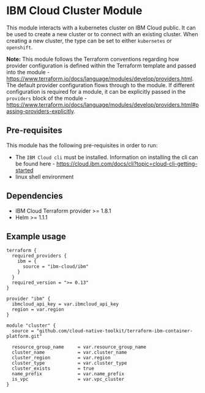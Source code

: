# IBM Cloud Cluster Module

This module interacts with a kubernetes cluster on IBM Cloud public. It can be used to create a new
cluster or to connect with an existing cluster. When creating a new cluster, the type can be set to
either `kubernetes` or `openshift`.

**Note:** This module follows the Terraform conventions regarding how provider configuration is defined within the Terraform template and passed into the module - https://www.terraform.io/docs/language/modules/develop/providers.html. The default provider configuration flows through to the module. If different configuration is required for a module, it can be explicitly passed in the `providers` block of the module - https://www.terraform.io/docs/language/modules/develop/providers.html#passing-providers-explicitly.

## Pre-requisites

This module has the following pre-requisites in order to run:

- The `IBM Cloud cli` must be installed. Information on installing the cli can be found here - https://cloud.ibm.com/docs/cli?topic=cloud-cli-getting-started
- linux shell environment

## Dependencies

- IBM Cloud Terraform provider >= 1.8.1
- Helm >= 1.1.1

## Example usage

```hcl-terraform
terraform {
  required_providers {
    ibm = {
      source = "ibm-cloud/ibm"
    }
  }
  required_version = ">= 0.13"
}

provider "ibm" {
  ibmcloud_api_key = var.ibmcloud_api_key
  region = var.region
}

module "cluster" {
  source = "github.com/cloud-native-toolkit/terraform-ibm-container-platform.git"

  resource_group_name     = var.resource_group_name
  cluster_name            = var.cluster_name
  cluster_region          = var.region
  cluster_type            = var.cluster_type
  cluster_exists          = true
  name_prefix             = var.name_prefix
  is_vpc                  = var.vpc_cluster
}
```


